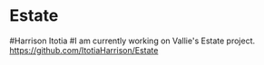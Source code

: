# Estate
#Harrison Itotia
#I am currently working on Vallie's Estate project.
https://github.com/ItotiaHarrison/Estate
